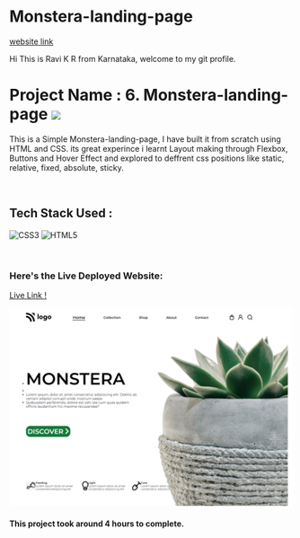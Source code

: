# Monstera-landing-page

[website link]()


Hi This is Ravi K R from Karnataka, welcome to my git profile.

# Project Name : 6. Monstera-landing-page ![](https://img.shields.io/badge/Project-6-green)

This is a Simple Monstera-landing-page, I have built it from scratch using HTML and CSS. its great experince i learnt Layout making through Flexbox, Buttons and Hover Effect and explored to deffrent css positions like static, relative, fixed, absolute, sticky. 


</br>

## Tech Stack Used :

![CSS3](https://img.shields.io/badge/css3-%231572B6.svg?style=for-the-badge&logo=css3&logoColor=white) ![HTML5](https://img.shields.io/badge/html5-%23E34F26.svg?style=for-the-badge&logo=html5&logoColor=white) 

</br>



### Here's the Live Deployed Website:

[Live Link !](https://tangerine-mooncake-1e2b4e.netlify.app/)

![Web Site Image](./screencapture-tangerine-mooncake-1e2b4e-netlify-app-2022-09-13-11_11_07.png)

#### This project took around 4 hours to complete.